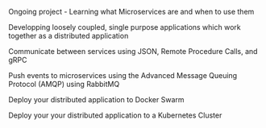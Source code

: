 Ongoing project - Learning what Microservices are and when to use them

Developping loosely coupled, single purpose applications which work together as a distributed application

Communicate between services using JSON, Remote Procedure Calls, and gRPC

Push events to microservices using the Advanced Message Queuing Protocol (AMQP) using RabbitMQ

Deploy your distributed application to Docker Swarm

Deploy your your distributed application to a Kubernetes Cluster
